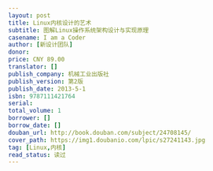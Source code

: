 ```yaml
---
layout: post
title: Linux内核设计的艺术
subtitle: 图解Linux操作系统架构设计与实现原理
casename: I am a Coder
author: [新设计团队]
donor: 
price: CNY 89.00
translator: []
publish_company: 机械工业出版社
publish_version: 第2版
publish_date: 2013-5-1
isbn: 9787111421764
serial: 
total_volume: 1
borrower: []
borrow_date: []
douban_url: http://book.douban.com/subject/24708145/
cover_path: https://img1.doubanio.com/lpic/s27241143.jpg
tag: [Linux,内核]
read_status: 读过
---
```

